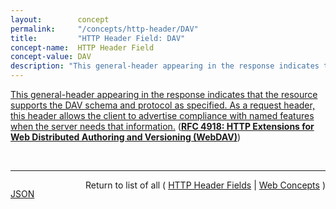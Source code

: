 ```yaml
---
layout:        concept
permalink:     "/concepts/http-header/DAV"
title:         "HTTP Header Field: DAV"
concept-name:  HTTP Header Field
concept-value: DAV
description: "This general-header appearing in the response indicates that the resource supports the DAV schema and protocol as specified. As a request header, this header allows the client to advertise compliance with named features when the server needs that information."
---
```


[This general-header appearing in the response indicates that the resource supports the DAV schema and protocol as specified. As a request header, this header allows the client to advertise compliance with named features when the server needs that information.](https://datatracker.ietf.org/doc/html/rfc4918#section-10.1 "Read documentation for HTTP Header Field &#34;DAV&#34;") (**[RFC 4918: HTTP Extensions for Web Distributed Authoring and Versioning (WebDAV)](/specs/IETF/RFC/4918 "Web Distributed Authoring and Versioning (WebDAV) consists of a set of methods, headers, and content-types ancillary to HTTP/1.1 for the management of resource properties, creation and management of resource collections, URL namespace manipulation, and resource locking (collision avoidance).")**)

<br/>
<hr/>

<p style="float : left"><a href="./DAV.json" title="JSON representing this particular Web Concept value">JSON</a></p>
<p style="text-align: right">Return to list of all ( <a href="../http-header/">HTTP Header Fields</a> | <a href="../">Web Concepts</a> )</p>
